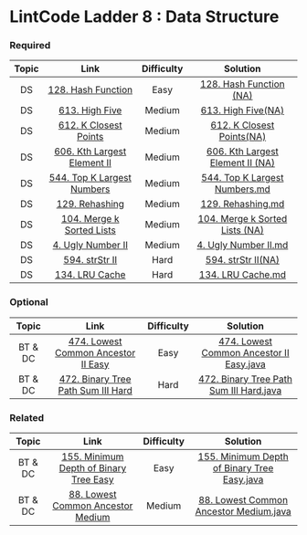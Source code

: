 # LintCode Ladder 8 : Data Structure

### Required
|         Topic         |                                                 Link                                                | Difficulty |                                                                                                 Solution                                                                                                 |
|:---------------------:|:--------------------------------------------------------------------------------------------------------:|:------:|:--------------------------------------------------------------------------------------------------------------------------------------------------------------------------------------------------------:|
| DS | [128. Hash Function](https://www.lintcode.com/problem/hash-function) | Easy | [128. Hash Function (NA)](./required/Hash%20Function.md) |
| DS | [613. High Five](https://www.lintcode.com/problem/high-five) | Medium | [613. High Five(NA)](./required/High%20Five.md) |
| DS | [612. K Closest Points](https://www.lintcode.com/problem/k-closest-points) | Medium | [612. K Closest Points(NA)](./required/K%20Closest%20Points.md) |
| DS | [606. Kth Largest Element II](http://www.lintcode.com/problem/kth-largest-element-ii) | Medium | [606. Kth Largest Element II (NA)](./required/Kth%20Largest%20Element%20II.md) |
| DS | [544. Top K Largest Numbers](http://www.lintcode.com/problem/top-k-largest-numbers) | Medium | [544. Top K Largest Numbers.md](./required/Top%20k%20Largest%20Numbers.md) |
| DS | [129. Rehashing](https://www.lintcode.com/problem/rehashing) | Medium | [129. Rehashing.md](./required/Rehashing.md) |
| DS | [104. Merge k Sorted Lists](http://www.lintcode.com/problem/merge-k-sorted-lists) | Medium | [104. Merge k Sorted Lists (NA)](./required/Merge%20k%20Sorted%20Lists.md) |
| DS | [4. Ugly Number II](http://www.lintcode.com/problem/ugly-number-ii) | Medium | [4. Ugly Number II.md](./required/Ugly%20Number%20II.md) |
| DS | [594. strStr II](http://www.lintcode.com/problem/strstr-ii) | Hard | [594. strStr II(NA)](./required/strStr%20II.md) |
| DS | [134. LRU Cache](http://www.lintcode.com/problem/lru-cache) | Hard | [134. LRU Cache.md](./required/LRU%20Cache.md) |

### Optional
|         Topic         |                                                 Link                                                | Difficulty |                                                                                                 Solution                                                                                                 |
|:---------------------:|:--------------------------------------------------------------------------------------------------------:|:------:|:--------------------------------------------------------------------------------------------------------------------------------------------------------------------------------------------------------:|
| BT & DC | [474. Lowest Common Ancestor II Easy](http://www.lintcode.com/problem/lowest-common-ancestor-ii) | Easy | [474. Lowest Common Ancestor II Easy.java](https://github.com/chendddong/LintCode/blob/master/JiuZhang%20Algorithm%20Ladder/3%20-%20Binary%20Tree%20%26%20Divide%20Conquer/Optional/474.%20Lowest%20Common%20Ancestor%20II%20Easy.java) |
| BT & DC | [472. Binary Tree Path Sum III  Hard](http://www.lintcode.com/problem/binary-tree-path-sum-iii) | Hard | [472. Binary Tree Path Sum III  Hard.java](https://github.com/chendddong/LintCode/blob/master/JiuZhang%20Algorithm%20Ladder/3%20-%20Binary%20Tree%20%26%20Divide%20Conquer/Optional/472.%20Binary%20Tree%20Path%20Sum%20III%20Hard.java) |

### Related
|         Topic         |                                                 Link                                                | Difficulty |                                                                                                 Solution                                                                                                 |
|:---------------------:|:--------------------------------------------------------------------------------------------------------:|:------:|:--------------------------------------------------------------------------------------------------------------------------------------------------------------------------------------------------------:|
| BT & DC | [155. Minimum Depth of Binary Tree Easy](http://www.lintcode.com/problem/minimum-depth-of-binary-tree) | Easy | [155. Minimum Depth of Binary Tree Easy.java](https://github.com/chendddong/LintCode/blob/master/JiuZhang%20Algorithm%20Ladder/3%20-%20Binary%20Tree%20%26%20Divide%20Conquer/Related/155.%20Minimum%20Depth%20of%20Binary%20Tree%20Easy.java) |
| BT & DC | [88. Lowest Common Ancestor Medium](http://www.lintcode.com/problem/lowest-common-ancestor) | Medium | [88. Lowest Common Ancestor Medium.java](https://github.com/chendddong/LintCode/blob/master/JiuZhang%20Algorithm%20Ladder/3%20-%20Binary%20Tree%20%26%20Divide%20Conquer/Related/88.%20Lowest%20Common%20Ancestor%20Medium.java) |
